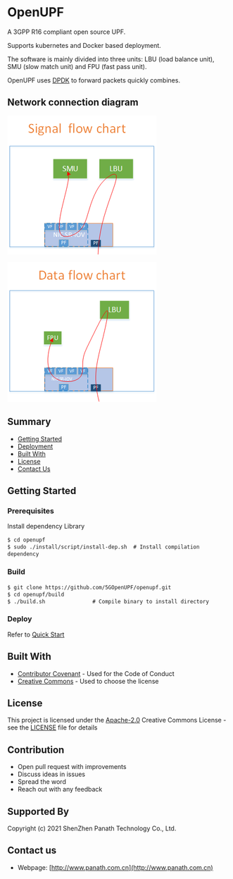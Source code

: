 # OpenUPF

A 3GPP R16 compliant open source UPF.

Supports kubernetes and Docker based deployment. 

The software is mainly divided into three units: LBU (load balance unit), SMU (slow match unit) and FPU (fast pass unit).

OpenUPF uses [DPDK](https://github.com/DPDK/dpdk.git) to forward packets quickly combines.

## Network connection diagram

![Signaling data flow chart](/images/signal_flow_chart.png)

![Signaling data flow chart](/images/data_flow_chart.png)

## Summary

  - [Getting Started](#getting-started)
  - [Deployment](#deployment)
  - [Built With](#built-with)
  - [License](#license)
  - [Contact Us](#contact-us)

## Getting Started

### Prerequisites

Install dependency Library

```shell
$ cd openupf
$ sudo ./install/script/install-dep.sh  # Install compilation dependency
```

### Build
```shell
$ git clone https://github.com/5GOpenUPF/openupf.git
$ cd openupf/build
$ ./build.sh               # Compile binary to install directory
```

### Deploy

Refer to [Quick Start](http://www.panath.com.cn/en-us/docs/dir/demo3.html)

## Built With

  - [Contributor Covenant](https://www.contributor-covenant.org/) - Used
    for the Code of Conduct
  - [Creative Commons](https://creativecommons.org/) - Used to choose
    the license

## License

This project is licensed under the [Apache-2.0](LICENSE)
Creative Commons License - see the [LICENSE](LICENSE) file for
details

## Contribution

  - Open pull request with improvements
  - Discuss ideas in issues
  - Spread the word
  - Reach out with any feedback

## Supported By
   Copyright (c) 2021 ShenZhen Panath Technology Co., Ltd.

## Contact us
   * Webpage: [http://www.panath.com.cn](http://www.panath.com.cn)


